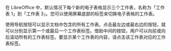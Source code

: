 在 LibreOffice 中，默认情况下每个新的电子表格显示三个工作表，名称为「工作表 1」到「工作表 3」。您可以使用屏幕底部的标签来切换电子表格的工作表。

使用导航按钮可以显示文档中包含的所有工作表。点击最左边或最右边的按钮，就可以分别显示第一个或最后一个工作表标签。借助中间的按钮，用户可以向前或向后滚动所有的工作表标签。要显示某个工作表的内容，请点击该工作表对应的工作表标签。
